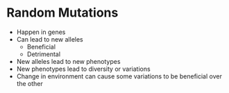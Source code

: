 # Random Mutations
- Happen in genes
- Can lead to new alleles
	- Beneficial
	- Detrimental
- New alleles lead to new phenotypes
- New phenotypes lead to diversity or variations
- Change in environment can cause some variations to be beneficial over the other